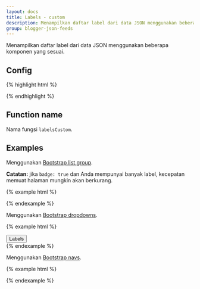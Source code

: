 ```yaml
---
layout: docs
title: Labels - custom
description: Menampilkan daftar label dari data JSON menggunakan beberapa komponen yang sesuai.
group: blogger-json-feeds
---
```


Menampilkan daftar label dari data JSON menggunakan beberapa komponen yang sesuai.

## Config

{% highlight html %}
<script>
var config = {
  postsPerPage: 10,
  badge: true/false,
  classes: {
    base: 'Base class',
    item: 'Item class',
    badge: 'badge badge-default badge-pill'
  }
}
</script>
{% endhighlight %}

## Function name

Nama fungsi `labelsCustom`.

## Examples

Menggunakan [Bootstrap list group](https://v4-alpha.getbootstrap.com/components/list-group/).

**Catatan:** jika `badge: true` dan Anda mempunyai banyak label, kecepatan memuat halaman mungkin akan berkurang.

{% example html %}
<script>
var config = {
  postsPerPage: 10,
  badge: true,
  classes: {
    base: 'list-group',
    item: 'list-group-item list-group-item-action',
    badge: 'badge badge-default badge-pill float-right'
  }
}
</script>
<script src="https://blogger.googleblog.com/feeds/posts/summary?max-results=0&amp;alt=json-in-script&amp;callback=labelsCustom"></script>
{% endexample %}

Menggunakan [Bootstrap dropdowns](https://v4-alpha.getbootstrap.com/components/dropdowns/).

{% example html %}
<div class="btn-group">
  <button class="btn btn-secondary dropdown-toggle" type="button" data-toggle="dropdown" aria-haspopup="true" aria-expanded="false">
    Labels
  </button>
  <script>
  var config = {
    postsPerPage: 10,
    badge: true,
    classes: {
      base: 'dropdown-menu',
      item: 'dropdown-item',
      badge: 'badge badge-default badge-pill'
    }
  }
  </script>
  <script src="https://blogger.googleblog.com/feeds/posts/summary?max-results=0&amp;alt=json-in-script&amp;callback=labelsCustom"></script>
</div>
{% endexample %}

Menggunakan [Bootstrap navs](https://v4-alpha.getbootstrap.com/components/navs/).

{% example html %}
<script>
var config = {
  postsPerPage: 10,
  badge: true,
  classes: {
    base: 'nav nav-inline',
    item: 'nav-link',
    badge: 'badge badge-default badge-pill'
  }
}
</script>
<script src="https://blogger.googleblog.com/feeds/posts/summary?max-results=0&amp;alt=json-in-script&amp;callback=labelsCustom"></script>
{% endexample %}
